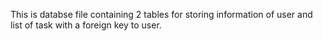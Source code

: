 This is databse file containing 2 tables for storing information of user and list of task with a foreign key to user.
